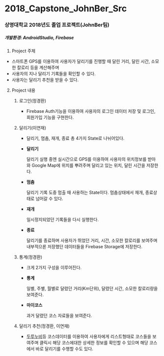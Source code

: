 # 2018_Capstone_JohnBer_Src

### 상명대학교 2018년도 졸업 프로젝트(JohnBer팀)

##### 개발환경: *AndroidStudio*, *Firebase* 

1. Project 주제
  - 스마트폰 GPS를 이용하여 사용자가 달리기를 진행할 때 달린 거리, 달린 시간, 소모한 칼로리 등을 계산해주며
  - 사용자의 지나 달리기 기록들을 확인할 수 있다. 
  - 사용자는 달리기 추천을 받을 수 있다. 
  
2. Project 내용
   1. 로그인(정경환)
       - Firebase Auth기능을 이용하여 사용자의 로그인 데이터 저장 및 로그인, 회원가입 기능을 구현한다.
    
   2. 달리기(이연재)
       - 달리기, 멈춤, 재개, 종료 총 4가지 State로 나뉘어있다. 
       - **달리기** 
       
          달리기 실행 중엔 실시간으로 GPS를 이용하여 사용자의 위치정보를 받아와 Google Map에 위치를 뿌려주며 달리고 있는 위치, 달린 시간을 저장한다. 
       - **멈춤**
       
           달리기 기록 도중 멈출 때 사용하는 State이다. 멈춤상태에서 재개, 종료상태로 넘어갈 수 있다.
       - **재개**
       
          일시정지되었던 기록들을 다시 실행한다.
       - **종료**
       
          달리기를 종료하며 사용자가 뛰었던 거리, 시간, 소모한 칼로리를 보여주며 내부적으론 저장했던 데이터들을 Firebase Storage에 저장한다.
      
   3. 통계(정경환)
        - 크게 2가지 구성을 이루어진다. 
        - **통계**
        
            일별, 주별, 월별로 달렸던 거리(Km단위), 달렸던 시간, 소모한 칼로리량을 보여준다.
        - **마이코스**
        
            과거 달렸던 코스 자료들을 보여준다.
      
    4. 달리기 추천(정경환, 이연재)
        - [두루누비]등 코스데이터를 이용하여 사용자에게 리스트형태로 코스들을 보여주며 클릭시 해당 코스에대한 상세한 정보를 확인할 수 있으며 해당 코스에서 바로 달리기를 수행할 수도 있다.
 
 [두루누비]:http://www.durunubi.kr/u/mobility/list.do?board_cd=B012&menu_div=walk
  
    
